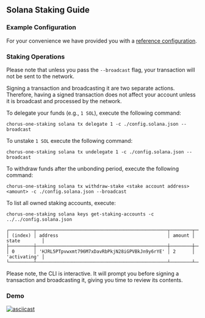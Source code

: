 ## Solana Staking Guide

### Example Configuration

For your convenience we have provided you with a [reference configuration](./example/config.solana.json).

### Staking Operations

Please note that unless you pass the `--broadcast` flag, your transaction will not be sent to the network.

Signing a transaction and broadcasting it are two separate actions. Therefore, having a signed transaction does not affect your account unless it is broadcast and processed by the network.

To delegate your funds (e.g., `1 SOL`), execute the following command:

```
chorus-one-staking solana tx delegate 1 -c ./config.solana.json --broadcast
```

To unstake `1 SOL` execute the following command:

```
chorus-one-staking solana tx undelegate 1 -c ./config.solana.json --broadcast
```

To withdraw funds after the unbonding period, execute the following command:

```
chorus-one-staking solana tx withdraw-stake <stake account address> <amount> -c ./config.solana.json --broadcast
```

To list all owned staking accounts, execute:

```
chorus-one-staking solana keys get-staking-accounts -c ../../config.solana.json

┌─────────┬────────────────────────────────────────────────┬────────┬──────────────┐
│ (index) │ address                                        │ amount │ state        │
├─────────┼────────────────────────────────────────────────┼────────┼──────────────┤
│ 0       │ 'HJRL5PTpvwxmt796M7xDavRbPkjN28iGPVBkJn9y6rYE' │ 2      │ 'activating' │
└─────────┴────────────────────────────────────────────────┴────────┴──────────────┘
```

Please note, the CLI is interactive. It will prompt you before signing a transaction and broadcasting it, giving you time to review its contents.

### Demo

[![asciicast](https://asciinema.org/a/A87sSIVlH22sL3WulcD0jdJIH.svg)](https://asciinema.org/a/A87sSIVlH22sL3WulcD0jdJIH)
